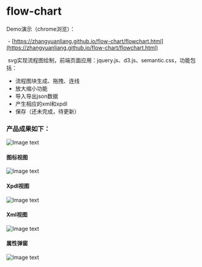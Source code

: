 # flow-chart

  Demo演示（chrome浏览）：
  
  - [https://zhangyuanliang.github.io/flow-chart/flowchart.html](https://zhangyuanliang.github.io/flow-chart/flowchart.html)
  
  svg实现流程图绘制，前端页面应用：jquery.js、d3.js、semantic.css，功能包括：
  - 流程图块生成、拖拽、连线
  - 放大缩小功能
  - 导入导出json数据
  - 产生相应的xml和xpdl
  - 保存（还未完成，待更新）
### 产品成果如下：
![Image text](https://github.com/zhangyuanliang/flow-chart/blob/master/img/show.gif)
#### 图标视图
![Image text](https://github.com/zhangyuanliang/flow-chart/blob/master/img/img_1.jpg)
#### Xpdl视图
![Image text](https://github.com/zhangyuanliang/flow-chart/blob/master/img/img_2.jpg)
#### Xml视图
![Image text](https://github.com/zhangyuanliang/flow-chart/blob/master/img/img_3.jpg)
#### 属性弹窗
![Image text](https://github.com/zhangyuanliang/flow-chart/blob/master/img/img_4.jpg)

